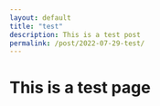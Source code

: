 ```yaml
---
layout: default
title: "test"
description: This is a test post
permalink: /post/2022-07-29-test/
---
```

# This is a test page
